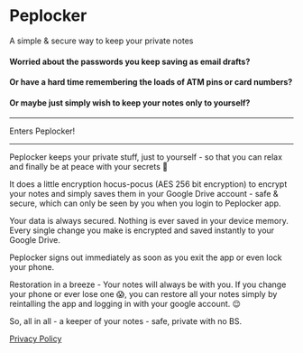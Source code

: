 
# Peplocker

  

A simple & secure way to keep your private notes

  

#### Worried about the passwords you keep saving as email drafts?

#### Or have a hard time remembering the loads of ATM pins or card numbers?

#### Or maybe just simply wish to keep your notes only to yourself?


---
  

Enters Peplocker!

---  

Peplocker keeps your private stuff, just to yourself - so that you can relax and finally be at peace with your secrets 🤫


  

It does a little encryption hocus-pocus (AES 256 bit encryption) to encrypt your notes and simply saves them in your Google Drive account - safe & secure, which can only be seen by you when you login to Peplocker app.

  

Your data is always secured.
Nothing is ever saved in your device memory. Every single change you make is encrypted and saved instantly to your Google Drive.

  

Peplocker signs out immediately as soon as you exit the app or even lock your phone.

  

Restoration in a breeze - Your notes will always be with you. If you change your phone or ever lose one 😱, you can restore all your notes simply by reintalling the app and logging in with your google account. 😌

  

So, all in all - a keeper of your notes - safe, private with no BS.

[Privacy Policy](privacy.md)